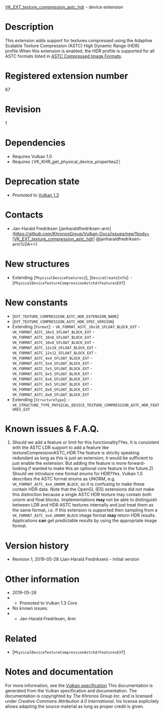 [VK_EXT_texture_compression_astc_hdr](https://www.khronos.org/registry/vulkan/specs/1.3-extensions/man/html/VK_EXT_texture_compression_astc_hdr.html) - device extension

# Description
This extension adds support for textures compressed using the Adaptive
Scalable Texture Compression (ASTC) High Dynamic Range (HDR) profile.When this extension is enabled, the HDR profile is supported for all ASTC
formats listed in [ASTC Compressed Image
Formats](https://www.khronos.org/registry/vulkan/specs/1.3-extensions/html/vkspec.html#appendix-compressedtex-astc).

# Registered extension number
67

# Revision
1

# Dependencies
- Requires Vulkan 1.0
- Requires `[`VK_KHR_get_physical_device_properties2`]`

# Deprecation state
- *Promoted* to [Vulkan 1.3](https://www.khronos.org/registry/vulkan/specs/1.3-extensions/html/vkspec.html#versions-1.3-promotions)

# Contacts
- Jan-Harald Fredriksen [janharaldfredriksen-arm](https://github.com/KhronosGroup/Vulkan-Docs/issues/new?body=[VK_EXT_texture_compression_astc_hdr] @janharaldfredriksen-arm%0A<<Here describe the issue or question you have about the VK_EXT_texture_compression_astc_hdr extension>>)

# New structures
- Extending [`PhysicalDeviceFeatures2`], [`DeviceCreateInfo`]:  - [`PhysicalDeviceTextureCompressionAstchdrFeaturesEXT`]

# New constants
- [`EXT_TEXTURE_COMPRESSION_ASTC_HDR_EXTENSION_NAME`]
- [`EXT_TEXTURE_COMPRESSION_ASTC_HDR_SPEC_VERSION`]
- Extending [`Format`]:  - `VK_FORMAT_ASTC_10x10_SFLOAT_BLOCK_EXT`  - `VK_FORMAT_ASTC_10x5_SFLOAT_BLOCK_EXT`  - `VK_FORMAT_ASTC_10x6_SFLOAT_BLOCK_EXT`  - `VK_FORMAT_ASTC_10x8_SFLOAT_BLOCK_EXT`  - `VK_FORMAT_ASTC_12x10_SFLOAT_BLOCK_EXT`  - `VK_FORMAT_ASTC_12x12_SFLOAT_BLOCK_EXT`  - `VK_FORMAT_ASTC_4x4_SFLOAT_BLOCK_EXT`  - `VK_FORMAT_ASTC_5x4_SFLOAT_BLOCK_EXT`  - `VK_FORMAT_ASTC_5x5_SFLOAT_BLOCK_EXT`  - `VK_FORMAT_ASTC_6x5_SFLOAT_BLOCK_EXT`  - `VK_FORMAT_ASTC_6x6_SFLOAT_BLOCK_EXT`  - `VK_FORMAT_ASTC_8x5_SFLOAT_BLOCK_EXT`  - `VK_FORMAT_ASTC_8x6_SFLOAT_BLOCK_EXT`  - `VK_FORMAT_ASTC_8x8_SFLOAT_BLOCK_EXT` 
- Extending [`StructureType`]:  - `VK_STRUCTURE_TYPE_PHYSICAL_DEVICE_TEXTURE_COMPRESSION_ASTC_HDR_FEATURES_EXT`

# Known issues & F.A.Q.
1) Should we add a feature or limit for this functionality?Yes.
It is consistent with the ASTC LDR support to add a feature like
textureCompressionASTC_HDR.The feature is strictly speaking redundant as long as this is just an
extension; it would be sufficient to just enable the extension.
But adding the feature is more forward-looking if wanted to make this an
optional core feature in the future.2) Should we introduce new format enums for HDR?Yes.
Vulkan 1.0 describes the ASTC format enums as UNORM, e.g.
`VK_FORMAT_ASTC_4x4_UNORM_BLOCK`, so it is confusing to make these
contain HDR data.
Note that the OpenGL (ES) extensions did not make this distinction because a
single ASTC HDR texture may contain both unorm and float blocks.
Implementations  **may**  not be able to distinguish between LDR and HDR ASTC
textures internally and just treat them as the same format, i.e. if this
extension is supported then sampling from a
`VK_FORMAT_ASTC_4x4_UNORM_BLOCK` image format  **may**  return HDR results.
Applications  **can**  get predictable results by using the appropriate image
format.

# Version history
- Revision 1, 2019-05-28 (Jan-Harald Fredriksen)  - Initial version

# Other information
* 2019-05-28
*   - Promoted to Vulkan 1.3 Core 
* No known issues.
*   - Jan-Harald Fredriksen, Arm

# Related
- [`PhysicalDeviceTextureCompressionAstchdrFeaturesEXT`]

# Notes and documentation
For more information, see the [Vulkan specification](https://www.khronos.org/registry/vulkan/specs/1.3-extensions/html/vkspec.html)
This documentation is generated from the Vulkan specification and documentation.
The documentation is copyrighted by *The Khronos Group Inc.* and is licensed under *Creative Commons Attribution 4.0 International*.
his license explicitely allows adapting the source material as long as proper credit is given.
        